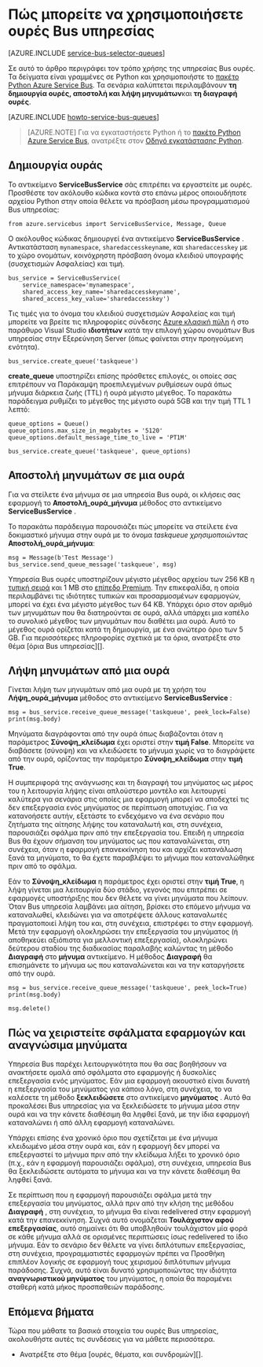 <properties 
    pageTitle="Πώς μπορείτε να χρησιμοποιήσετε ουρές Bus υπηρεσίας με Python | Microsoft Azure" 
    description="Μάθετε πώς μπορείτε να χρησιμοποιήσετε ουρές Azure Service Bus από Python." 
    services="service-bus" 
    documentationCenter="python" 
    authors="sethmanheim" 
    manager="timlt" 
    editor=""/>

<tags 
    ms.service="service-bus" 
    ms.workload="na" 
    ms.tgt_pltfrm="na" 
    ms.devlang="python" 
    ms.topic="article" 
    ms.date="09/21/2016" 
    ms.author="sethm;lmazuel"/>


# <a name="how-to-use-service-bus-queues"></a>Πώς μπορείτε να χρησιμοποιήσετε ουρές Bus υπηρεσίας

[AZURE.INCLUDE [service-bus-selector-queues](../../includes/service-bus-selector-queues.md)]

Σε αυτό το άρθρο περιγράφει τον τρόπο χρήσης της υπηρεσίας Bus ουρές. Τα δείγματα είναι γραμμένες σε Python και χρησιμοποιήστε το [πακέτο Python Azure Service Bus][]. Τα σενάρια καλύπτεται περιλαμβάνουν **τη δημιουργία ουρές, αποστολή και λήψη μηνυμάτων**και **τη διαγραφή ουρές**.

[AZURE.INCLUDE [howto-service-bus-queues](../../includes/howto-service-bus-queues.md)]

> [AZURE.NOTE] Για να εγκαταστήσετε Python ή το [πακέτο Python Azure Service Bus][], ανατρέξτε στον [Οδηγό εγκατάστασης Python](../python-how-to-install.md).

## <a name="create-a-queue"></a>Δημιουργία ουράς

Το αντικείμενο **ServiceBusService** σάς επιτρέπει να εργαστείτε με ουρές. Προσθέστε τον ακόλουθο κώδικα κοντά στο επάνω μέρος οποιουδήποτε αρχείου Python στην οποία θέλετε να πρόσβαση μέσω προγραμματισμού Bus υπηρεσίας:

```
from azure.servicebus import ServiceBusService, Message, Queue
```

Ο ακόλουθος κώδικας δημιουργεί ένα αντικείμενο **ServiceBusService** . Αντικατάσταση `mynamespace`, `sharedaccesskeyname`, και `sharedaccesskey` με το χώρο ονομάτων, κοινόχρηστη πρόσβαση όνομα κλειδιού υπογραφής (συσχετισμών Ασφαλείας) και τιμή.

```
bus_service = ServiceBusService(
    service_namespace='mynamespace',
    shared_access_key_name='sharedaccesskeyname',
    shared_access_key_value='sharedaccesskey')
```

Τις τιμές για το όνομα του κλειδιού συσχετισμών Ασφαλείας και τιμή μπορείτε να βρείτε τις πληροφορίες σύνδεσης [Azure κλασική πύλη][] ή στο παράθυρο Visual Studio **ιδιοτήτων** κατά την επιλογή χώρου ονομάτων Bus υπηρεσίας στην Εξερεύνηση Server (όπως φαίνεται στην προηγούμενη ενότητα).

```
bus_service.create_queue('taskqueue')
```

**create_queue** υποστηρίζει επίσης πρόσθετες επιλογές, οι οποίες σας επιτρέπουν να Παράκαμψη προεπιλεγμένων ρυθμίσεων ουρά όπως μήνυμα διάρκεια ζωής (TTL) ή ουρά μέγιστο μέγεθος. Το παρακάτω παράδειγμα ρυθμίζει το μέγεθος της μέγιστο ουρά 5GB και την τιμή TTL 1 λεπτό:

```
queue_options = Queue()
queue_options.max_size_in_megabytes = '5120'
queue_options.default_message_time_to_live = 'PT1M'

bus_service.create_queue('taskqueue', queue_options)
```

## <a name="send-messages-to-a-queue"></a>Αποστολή μηνυμάτων σε μια ουρά

Για να στείλετε ένα μήνυμα σε μια υπηρεσία Bus ουρά, οι κλήσεις σας εφαρμογή το **Αποστολή\_ουρά\_μήνυμα** μέθοδος στο αντικείμενο **ServiceBusService** .

Το παρακάτω παράδειγμα παρουσιάζει πώς μπορείτε να στείλετε ένα δοκιμαστικό μήνυμα στην ουρά με το όνομα *taskqueue χρησιμοποιώντας* **Αποστολή\_ουρά\_μήνυμα**:

```
msg = Message(b'Test Message')
bus_service.send_queue_message('taskqueue', msg)
```

Υπηρεσία Bus ουρές υποστηρίζουν μέγιστο μέγεθος αρχείου των 256 KB η [τυπική σειρά](service-bus-premium-messaging.md) και 1 MB στο [επίπεδο Premium](service-bus-premium-messaging.md). Την επικεφαλίδα, η οποία περιλαμβάνει τις ιδιότητες τυπικών και προσαρμοσμένων εφαρμογών, μπορεί να έχει ένα μέγιστο μέγεθος των 64 KB. Υπάρχει όριο στον αριθμό των μηνυμάτων που θα διατηρούνται σε ουρά, αλλά υπάρχει μια καπέλο το συνολικό μέγεθος των μηνυμάτων που διαθέτει μια ουρά. Αυτό το μέγεθος ουρά ορίζεται κατά τη δημιουργία, με ένα ανώτερο όριο των 5 GB. Για περισσότερες πληροφορίες σχετικά με τα όρια, ανατρέξτε στο θέμα [όρια Bus υπηρεσίας][].

## <a name="receive-messages-from-a-queue"></a>Λήψη μηνυμάτων από μια ουρά

Γίνεται λήψη των μηνυμάτων από μια ουρά με τη χρήση του **Λήψη\_ουρά\_μήνυμα** μέθοδος στο αντικείμενο **ServiceBusService** :

```
msg = bus_service.receive_queue_message('taskqueue', peek_lock=False)
print(msg.body)
```

Μηνύματα διαγράφονται από την ουρά όπως διαβάζονται όταν η παράμετρος **Σύνοψη\_κλείδωμα** έχει οριστεί στην **τιμή False**. Μπορείτε να διαβάσετε (σύνοψη) και να κλειδώσετε το μήνυμα χωρίς να το διαγράψετε από την ουρά, ορίζοντας την παράμετρο **Σύνοψη\_κλείδωμα** στην **τιμή True**.

Η συμπεριφορά της ανάγνωσης και τη διαγραφή του μηνύματος ως μέρος του η λειτουργία λήψης είναι απλούστερο μοντέλο και λειτουργεί καλύτερα για σενάρια στις οποίες μια εφαρμογή μπορεί να αποδεχτεί τις δεν επεξεργασία ενός μηνύματος σε περίπτωση αποτυχίας. Για να κατανοήσετε αυτήν, εξετάστε το ενδεχόμενο να ένα σενάριο που ζητήματα της αίτησης λήψης του καταναλωτή και, στη συνέχεια, παρουσιάζει σφάλμα πριν από την επεξεργασία του. Επειδή η υπηρεσία Bus θα έχουν σήμανση του μηνύματος ως που καταναλώνεται, στη συνέχεια, όταν η εφαρμογή επανεκκίνηση του και αρχίζει κατανάλωση ξανά τα μηνύματα, το θα έχετε παραβλέψει το μήνυμα που καταναλώθηκε πριν από το σφάλμα.

Εάν το **Σύνοψη\_κλείδωμα** η παράμετρος έχει οριστεί στην **τιμή True**, η λήψη γίνεται μια λειτουργία δύο στάδιο, γεγονός που επιτρέπει σε εφαρμογές υποστήριξης που δεν θέλετε να γίνει μηνύματα που λείπουν. Όταν Bus υπηρεσία λαμβάνει μια αίτηση, βρίσκει στο επόμενο μήνυμα να καταναλωθεί, κλειδώνει για να αποτρέψετε άλλους καταναλωτές πραγματοποιεί λήψη του και, στη συνέχεια, επιστρέφει το στην εφαρμογή. Μετά την εφαρμογή ολοκληρώσει την επεξεργασία του μηνύματος (ή αποθηκεύει αξιόπιστα για μελλοντική επεξεργασία), ολοκληρώνει δεύτερου σταδίου της διαδικασίας παραλαβής καλώντας τη μέθοδο **Διαγραφή** στο **μήνυμα** αντικείμενο. Η μέθοδος **Διαγραφή** θα επισημάνετε το μήνυμα ως που καταναλώνεται και να την καταργήσετε από την ουρά.

```
msg = bus_service.receive_queue_message('taskqueue', peek_lock=True)
print(msg.body)

msg.delete()
```

## <a name="how-to-handle-application-crashes-and-unreadable-messages"></a>Πώς να χειριστείτε σφάλματα εφαρμογών και αναγνώσιμα μηνύματα

Υπηρεσία Bus παρέχει λειτουργικότητα που θα σας βοηθήσουν να ανακτήσετε ομαλά από σφάλματα στο εφαρμογής ή δυσκολίες επεξεργασία ενός μηνύματος. Εάν μια εφαρμογή ακουστικό είναι δυνατή η επεξεργασία του μηνύματος για κάποιο λόγο, στη συνέχεια, το να καλέσετε τη μέθοδο **ξεκλειδώσετε** στο αντικείμενο **μηνύματος** . Αυτό θα προκαλέσει Bus υπηρεσίας για να ξεκλειδώσετε το μήνυμα μέσα στην ουρά και να την κάνετε διαθέσιμη θα ληφθεί ξανά, με την ίδια εφαρμογή καταναλώνει ή από άλλη εφαρμογή καταναλώνει.

Υπάρχει επίσης ένα χρονικό όριο που σχετίζεται με ένα μήνυμα κλειδωμένο μέσα στην ουρά και, εάν η εφαρμογή δεν μπορεί να επεξεργαστεί το μήνυμα πριν από την κλείδωμα λήξει το χρονικό όριο (π.χ., εάν η εφαρμογή παρουσιάζει σφάλμα), στη συνέχεια, υπηρεσία Bus θα ξεκλειδώσετε αυτόματα το μήνυμα και να την κάνετε διαθέσιμη θα ληφθεί ξανά.

Σε περίπτωση που η εφαρμογή παρουσιάζει σφάλμα μετά την επεξεργασία του μηνύματος, αλλά πριν από την κλήση της μεθόδου **Διαγραφή** , στη συνέχεια, το μήνυμα θα είναι redelivered στην εφαρμογή κατά την επανεκκίνηση. Συχνά αυτό ονομάζεται **Τουλάχιστον αφού επεξεργασίας**, αυτό σημαίνει ότι θα υποβληθούν τουλάχιστον μία φορά σε κάθε μήνυμα αλλά σε ορισμένες περιπτώσεις ίσως redelivered το ίδιο μήνυμα. Εάν το σενάριο δεν θέλετε να γίνει διπλότυπων επεξεργασίας, στη συνέχεια, προγραμματιστές εφαρμογών πρέπει να Προσθήκη επιπλέον λογικής σε εφαρμογή τους χειρισμού διπλότυπων μήνυμα παράδοσης. Συχνά, αυτό είναι δυνατό χρησιμοποιώντας την ιδιότητα **αναγνωριστικού μηνύματος** του μηνύματος, η οποία θα παραμένει σταθερή κατά μήκος προσπαθειών παράδοσης.

## <a name="next-steps"></a>Επόμενα βήματα

Τώρα που μάθατε τα βασικά στοιχεία του ουρές Bus υπηρεσίας, ακολουθήστε αυτές τις συνδέσεις για να μάθετε περισσότερα.

-   Ανατρέξτε στο θέμα [ουρές, θέματα, και συνδρομών][].

[Azure κλασική πύλη]: https://manage.windowsazure.com
[Πακέτο Python Azure Service Bus]: https://pypi.python.org/pypi/azure-servicebus  
[Ουρές, θέματα και συνδρομών]: service-bus-queues-topics-subscriptions.md
[Υπηρεσία Bus ορίων]: service-bus-quotas.md
 
